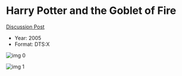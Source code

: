 # Harry Potter and the Goblet of Fire

[Discussion Post](https://www.avsforum.com/threads/bass-eq-for-filtered-movies.2995212/post-56875998)

* Year: 2005
* Format: DTS:X

![img 0](https://i.imgur.com/7C3pori.jpg)

![img 1](https://i.imgur.com/zlsgslt.png)

